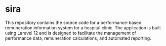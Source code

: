 # sira
This repository contains the source code for a performance-based remuneration information system for a hospital clinic. The application is built using Laravel 12 and is designed to facilitate the management of performance data, remuneration calculations, and automated reporting.
